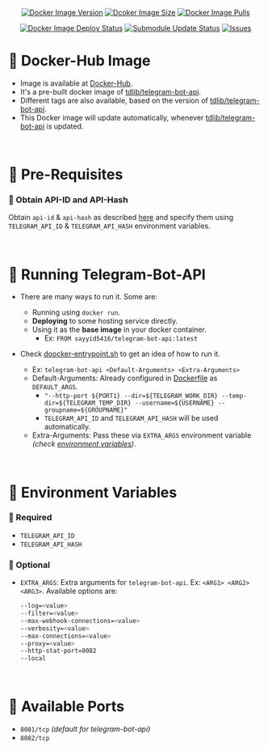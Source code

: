<p align="center">
  <a href="https://hub.docker.com/r/sayyid5416/telegram-bot-api"><img src="https://img.shields.io/docker/v/sayyid5416/telegram-bot-api?colorA=333a44&colorB=lightblue&label=Version&logo=docker&logoColor=white&sort=semver&plastic" alt="Docker Image Version"></a>
  <a href="https://hub.docker.com/r/sayyid5416/telegram-bot-api"><img src="https://img.shields.io/docker/image-size/sayyid5416/telegram-bot-api?colorA=333a44&colorB=lightblue&label=Size&logo=docker&logoColor=white&sort=semver&plastic" alt="Dcoker Image Size"></a>
  <a href="https://hub.docker.com/r/sayyid5416/telegram-bot-api"><img src="https://img.shields.io/docker/pulls/sayyid5416/telegram-bot-api?colorA=333a44&colorB=lightblue&label=Pulls&logo=docker&logoColor=white&sort=semver&plastic" alt="Docker Image Pulls"></a>
</p>
<p align="center">
  <a href="https://github.com/sayyid5416/telegram-bot-api/actions/workflows/deploy.yml"><img src="https://github.com/sayyid5416/telegram-bot-api/actions/workflows/deploy.yml/badge.svg" alt="Docker Image Deploy Status"></a>
  <a href="https://github.com/sayyid5416/telegram-bot-api/actions/workflows/submodule-update.yml"><img src="https://github.com/sayyid5416/telegram-bot-api/actions/workflows/submodule-update.yml/badge.svg" alt="Submodule Update Status"></a>
  <a href="https://github.com/sayyid5416/telegram-bot-api/issues"><img src="https://img.shields.io/github/issues/sayyid5416/telegram-bot-api?colorA=333a44&colorB=red&logo=github&plastic" alt="Issues"></a>
</p>

# 🔰 Docker-Hub Image
- Image is available at [Docker-Hub](https://hub.docker.com/r/sayyid5416/telegram-bot-api).
- It's a pre-built docker image of [tdlib/telegram-bot-api](https://github.com/tdlib/telegram-bot-api).
- Different tags are also available, based on the version of [tdlib/telegram-bot-api](https://github.com/tdlib/telegram-bot-api).
- This Docker image will update automatically, whenever [tdlib/telegram-bot-api](https://github.com/tdlib/telegram-bot-api) is updated.


<br>


# 🔰 Pre-Requisites

### 💠 Obtain API-ID and API-Hash
Obtain `api-id` & `api-hash` as described [here](https://core.telegram.org/api/obtaining_api_id) and specify them using `TELEGRAM_API_ID` & `TELEGRAM_API_HASH` environment variables.


<br>


# 🔰 Running Telegram-Bot-API
- There are many ways to run it. Some are:
  - Running using `docker run`.
  - **Deploying** to some hosting service directly.
  - Using it as the **base image** in your docker container.
    - Ex: `FROM sayyid5416/telegram-bot-api:latest`

- Check [doocker-entrypoint.sh](../../doocker-entrypoint.sh) to get an idea of how to run it.
  - Ex: `telegram-bot-api <Default-Arguments> <Extra-Arguments>`
  - Default-Arguments: Already configured in [Dockerfile](../../Dockerfile) as `DEFAULT_ARGS`.
    - `"--http-port ${PORT1} --dir=${TELEGRAM_WORK_DIR} --temp-dir=${TELEGRAM_TEMP_DIR} --username=${USERNAME} --groupname=${GROUPNAME}"`
    - `TELEGRAM_API_ID` and `TELEGRAM_API_HASH` will be used automatically.
  - Extra-Arguments: Pass these via `EXTRA_ARGS` environment variable _(check [environment variables](#-environment-variables))_.


<br>


# 🔰 Environment Variables
  ### 💠 Required
  - `TELEGRAM_API_ID`
  - `TELEGRAM_API_HASH`

  ### 💠 Optional
  - `EXTRA_ARGS`: Extra arguments for `telegram-bot-api`. Ex: `<ARG1> <ARG2> <ARG3>`. Available options are:
    ```bash
    --log=<value>
    --filter=<value>
    --max-webhook-connections=<value>
    --verbosity=<value>
    --max-connections=<value>
    --proxy=<value>
    --http-stat-port=8082
    --local
    ```


<br>


# 🔰 Available Ports
  - `8081/tcp` _(default for telegram-bot-api)_
  - `8082/tcp`